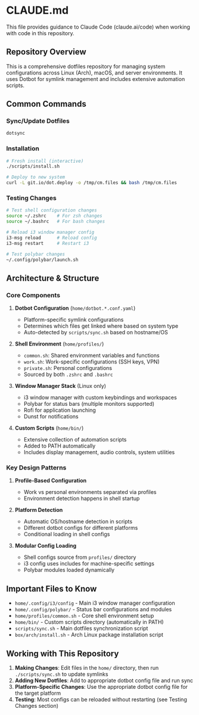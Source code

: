 # CLAUDE.md

This file provides guidance to Claude Code (claude.ai/code) when working with code in this repository.

## Repository Overview

This is a comprehensive dotfiles repository for managing system configurations across Linux (Arch), macOS, and server environments. It uses Dotbot for symlink management and includes extensive automation scripts.

## Common Commands

### Sync/Update Dotfiles
```bash
dotsync
```

### Installation
```bash
# Fresh install (interactive)
./scripts/install.sh

# Deploy to new system
curl -L git.io/dot.deploy -o /tmp/cm.files && bash /tmp/cm.files
```

### Testing Changes
```bash
# Test shell configuration changes
source ~/.zshrc    # For zsh changes
source ~/.bashrc   # For bash changes

# Reload i3 window manager config
i3-msg reload      # Reload config
i3-msg restart     # Restart i3

# Test polybar changes
~/.config/polybar/launch.sh
```

## Architecture & Structure

### Core Components

1. **Dotbot Configuration** (`home/dotbot.*.conf.yaml`)
   - Platform-specific symlink configurations
   - Determines which files get linked where based on system type
   - Auto-detected by `scripts/sync.sh` based on hostname/OS

2. **Shell Environment** (`home/profiles/`)
   - `common.sh`: Shared environment variables and functions
   - `work.sh`: Work-specific configurations (SSH keys, VPN)
   - `private.sh`: Personal configurations
   - Sourced by both `.zshrc` and `.bashrc`

3. **Window Manager Stack** (Linux only)
   - i3 window manager with custom keybindings and workspaces
   - Polybar for status bars (multiple monitors supported)
   - Rofi for application launching
   - Dunst for notifications

4. **Custom Scripts** (`home/bin/`)
   - Extensive collection of automation scripts
   - Added to PATH automatically
   - Includes display management, audio controls, system utilities

### Key Design Patterns

1. **Profile-Based Configuration**
   - Work vs personal environments separated via profiles
   - Environment detection happens in shell startup

2. **Platform Detection**
   - Automatic OS/hostname detection in scripts
   - Different dotbot configs for different platforms
   - Conditional loading in shell configs

3. **Modular Config Loading**
   - Shell configs source from `profiles/` directory
   - i3 config uses includes for machine-specific settings
   - Polybar modules loaded dynamically

## Important Files to Know

- `home/.config/i3/config` - Main i3 window manager configuration
- `home/.config/polybar/` - Status bar configurations and modules
- `home/profiles/common.sh` - Core shell environment setup
- `home/bin/` - Custom scripts directory (automatically in PATH)
- `scripts/sync.sh` - Main dotfiles synchronization script
- `box/arch/install.sh` - Arch Linux package installation script

## Working with This Repository

1. **Making Changes**: Edit files in the `home/` directory, then run `./scripts/sync.sh` to update symlinks
2. **Adding New Dotfiles**: Add to appropriate dotbot config file and run sync
3. **Platform-Specific Changes**: Use the appropriate dotbot config file for the target platform
4. **Testing**: Most configs can be reloaded without restarting (see Testing Changes section)

